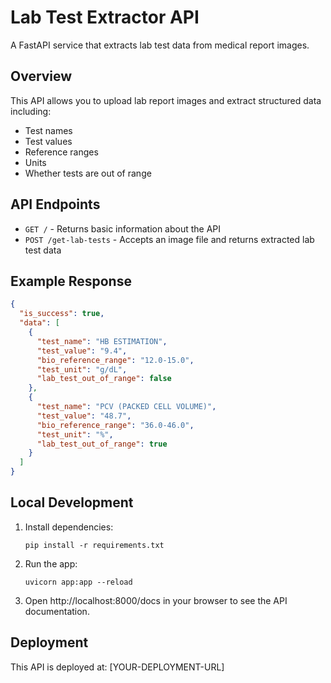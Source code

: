 # Lab Test Extractor API

A FastAPI service that extracts lab test data from medical report images.

## Overview

This API allows you to upload lab report images and extract structured data including:
- Test names
- Test values
- Reference ranges
- Units
- Whether tests are out of range

## API Endpoints

- `GET /` - Returns basic information about the API
- `POST /get-lab-tests` - Accepts an image file and returns extracted lab test data

## Example Response

```json
{
  "is_success": true,
  "data": [
    {
      "test_name": "HB ESTIMATION",
      "test_value": "9.4",
      "bio_reference_range": "12.0-15.0",
      "test_unit": "g/dL",
      "lab_test_out_of_range": false
    },
    {
      "test_name": "PCV (PACKED CELL VOLUME)",
      "test_value": "48.7",
      "bio_reference_range": "36.0-46.0",
      "test_unit": "%",
      "lab_test_out_of_range": true
    }
  ]
}
```

## Local Development

1. Install dependencies:
   ```
   pip install -r requirements.txt
   ```

2. Run the app:
   ```
   uvicorn app:app --reload
   ```

3. Open http://localhost:8000/docs in your browser to see the API documentation.

## Deployment

This API is deployed at: [YOUR-DEPLOYMENT-URL]
